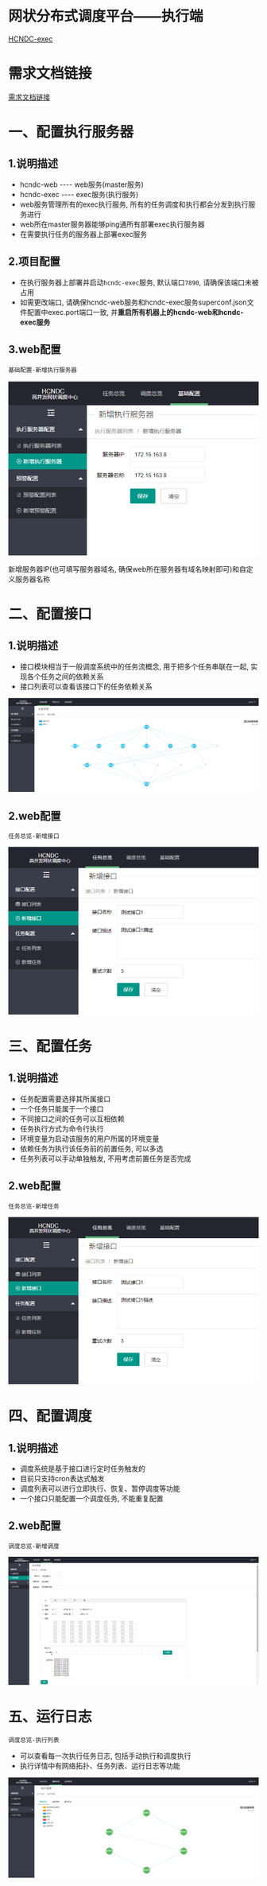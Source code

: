 # 网状分布式调度平台——执行端
[HCNDC-exec](https://github.com/laixin86714802/HCNDC-exec.git)

# 需求文档链接
[需求文档链接](./README.md)

# 一、配置执行服务器

## 1.说明描述
* hcndc-web  ---- web服务(master服务)
* hcndc-exec ---- exec服务(执行服务)
* web服务管理所有的exec执行服务, 所有的任务调度和执行都会分发到执行服务进行
* web所在master服务器能够ping通所有部署exec执行服务器
* 在需要执行任务的服务器上部署exec服务
## 2.项目配置
* 在执行服务器上部署并启动`hcndc-exec`服务, 默认端口`7890`, 请确保该端口未被占用
* 如需更改端口,  请确保hcndc-web服务和hcndc-exec服务superconf.json文件配置中exec.port端口一致, 并**重启所有机器上的hcndc-web和hcndc-exec服务**
## 3.web配置
`基础配置-新增执行服务器`

![](/x_other/新增执行服务器.png)

新增服务器IP(也可填写服务器域名, 确保web所在服务器有域名映射即可)和自定义服务器名称

# 二、配置接口
## 1.说明描述
* 接口模块相当于一般调度系统中的任务流概念, 用于把多个任务串联在一起, 实现各个任务之间的依赖关系
* 接口列表可以查看该接口下的任务依赖关系

![](/x_other/任务依赖.png)
## 2.web配置
`任务总览-新增接口`

![](/x_other/新增接口.png)

# 三、配置任务
## 1.说明描述
* 任务配置需要选择其所属接口
* 一个任务只能属于一个接口
* 不同接口之间的任务可以互相依赖
* 任务执行方式为命令行执行
* 环境变量为启动该服务的用户所属的环境变量
* 依赖任务为执行该任务前的前置任务, 可以多选
* 任务列表可以手动单独触发, 不用考虑前置任务是否完成
## 2.web配置
`任务总览-新增任务`

![](/x_other/新增接口.png)

# 四、配置调度
## 1.说明描述
* 调度系统是基于接口进行定时任务触发的
* 目前只支持cron表达式触发
* 调度列表可以进行立即执行、恢复、暂停调度等功能
* 一个接口只能配置一个调度任务, 不能重复配置
## 2.web配置
`调度总览-新增调度`

![](/x_other/新增调度.png)

# 五、运行日志
`调度总览-执行列表`
* 可以查看每一次执行任务日志, 包括手动执行和调度执行
* 执行详情中有网络拓扑、任务列表、运行日志等功能

![](/x_other/执行列表.png)
